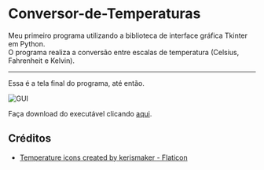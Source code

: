 <h1> Conversor-de-Temperaturas </h1>
Meu primeiro programa utilizando a biblioteca de interface gráfica Tkinter em Python.<br>
O programa realiza a conversão entre escalas de temperatura (Celsius, Fahrenheit e Kelvin).

<hr>



<p>Essa é a tela final do programa, até então.

![GUI](https://user-images.githubusercontent.com/68817384/163742248-63bee7bf-c6ae-4f25-8c05-b5f96c3ddea7.png)

    
<p>Faça download do executável clicando <a href="https://github.com/Audrey-Teles/Conversor-de-Temperaturas/raw/master/Conversor%20de%20Temperaturas.exe">aqui</a>.    
    
## Créditos
<ul>
    <li><a href="https://www.flaticon.com/free-icons/temperature" title="temperature icons">Temperature icons created by kerismaker - Flaticon</a></li>
</ul>

